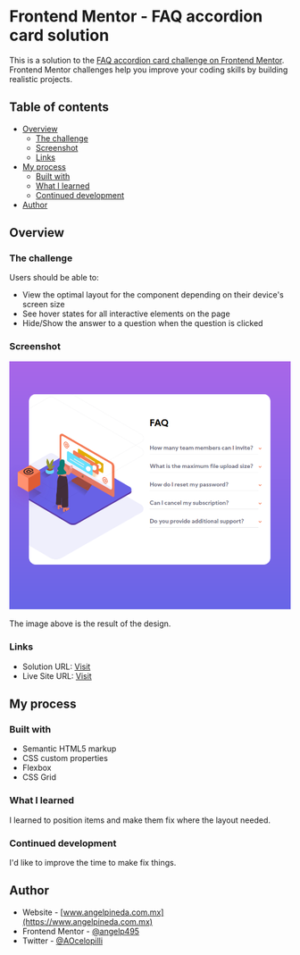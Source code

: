 # Frontend Mentor - FAQ accordion card solution

This is a solution to the [FAQ accordion card challenge on Frontend Mentor](https://www.frontendmentor.io/challenges/faq-accordion-card-XlyjD0Oam). Frontend Mentor challenges help you improve your coding skills by building realistic projects. 

## Table of contents

- [Overview](#overview)
  - [The challenge](#the-challenge)
  - [Screenshot](#screenshot)
  - [Links](#links)
- [My process](#my-process)
  - [Built with](#built-with)
  - [What I learned](#what-i-learned)
  - [Continued development](#continued-development)
- [Author](#author)

## Overview

### The challenge

Users should be able to:

- View the optimal layout for the component depending on their device's screen size
- See hover states for all interactive elements on the page
- Hide/Show the answer to a question when the question is clicked

### Screenshot

![](images/FAQ-accordion-card.png)

The image above is the result of the design.

### Links

- Solution URL: [Visit]()
- Live Site URL: [Visit]()

## My process

### Built with

- Semantic HTML5 markup
- CSS custom properties
- Flexbox
- CSS Grid

### What I learned

I learned to position items and make them fix where the layout needed.

### Continued development

I'd like to improve the time to make fix things.

## Author

+ Website - [www.angelpineda.com.mx](https://www.angelpineda.com.mx)
+ Frontend Mentor - [@angelp495](https://www.frontendmentor.io/profile/angelp495)
+ Twitter - [@AOcelopilli](https://twitter.com/AOcelopilli)

